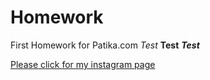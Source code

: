 # Homework
First Homework for Patika.com
*Test*
**Test**
***Test***

[Please click for my instagram page](https://www.instagram.com/ecebeyzaozen/)


